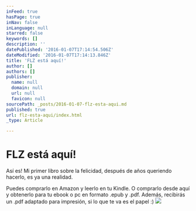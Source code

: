 ```yaml
---
inFeed: true
hasPage: true
inNav: false
inLanguage: null
starred: false
keywords: []
description: ''
datePublished: '2016-01-07T17:14:54.506Z'
dateModified: '2016-01-07T17:14:13.846Z'
title: 'FLZ está aquí!'
author: []
authors: []
publisher:
  name: null
  domain: null
  url: null
  favicon: null
sourcePath: _posts/2016-01-07-flz-esta-aqui.md
published: true
url: flz-esta-aqui/index.html
_type: Article

---
```

# FLZ está aquí!

Así es! Mi primer libro sobre la felicidad, después de años queriendo hacerlo, es ya una realidad.

Puedes comprarlo en Amazon y leerlo en tu Kindle. O comprarlo desde aquí y obtenerlo para tu ebook o pc en formato .epub y .pdf. Además, recibirás un .pdf adaptado para impresión, si lo que te va es el papel :)
![](https://the-grid-user-content.s3-us-west-2.amazonaws.com/a41dd7a3-3347-4463-8426-5156f4277078.jpg)